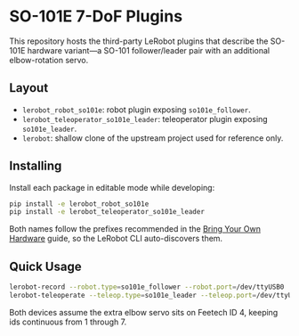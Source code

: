# SO-101E 7-DoF Plugins

This repository hosts the third-party LeRobot plugins that describe the
SO-101E hardware variant—a SO-101 follower/leader pair with an additional
elbow-rotation servo.

## Layout

- `lerobot_robot_so101e`: robot plugin exposing `so101e_follower`.
- `lerobot_teleoperator_so101e_leader`: teleoperator plugin exposing
  `so101e_leader`.
- `lerobot`: shallow clone of the upstream project used for reference only.

## Installing

Install each package in editable mode while developing:

```bash
pip install -e lerobot_robot_so101e
pip install -e lerobot_teleoperator_so101e_leader
```

Both names follow the prefixes recommended in the
[Bring Your Own Hardware](https://huggingface.co/docs/lerobot/integrate_hardware)
guide, so the LeRobot CLI auto-discovers them.

## Quick Usage

```bash
lerobot-record --robot.type=so101e_follower --robot.port=/dev/ttyUSB0
lerobot-teleoperate --teleop.type=so101e_leader --teleop.port=/dev/ttyUSB1
```

Both devices assume the extra elbow servo sits on Feetech ID 4, keeping ids
continuous from 1 through 7.

